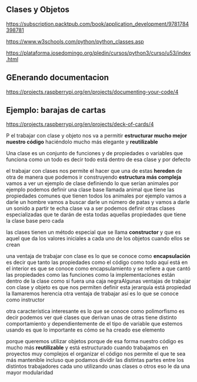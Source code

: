 ## Clases y Objetos


https://subscription.packtpub.com/book/application_development/9781784398781


https://www.w3schools.com/python/python_classes.asp


https://plataforma.josedomingo.org/pledin/cursos/python3/curso/u53/index.html



## GEnerando documentacion

https://projects.raspberrypi.org/en/projects/documenting-your-code/4

## Ejemplo: barajas de cartas

https://projects.raspberrypi.org/en/projects/deck-of-cards/4


P el trabajar con clase y objeto nos va a permitir **estructurar mucho mejor nuestro código** haciéndolo mucho más elegante y **reutilizable** 

Una clase es un conjunto de funciones y de propiedades o variables que funciona como un todo es decir todo está dentro de esa clase y por defecto


el trabajar con clases nos permite el hacer que una de estas **hereden** de otra de manera que podemos ir construyendo **estructura más compleja** vamos a ver un ejemplo de clase definiendo lo que serían animales por ejemplo podemos definir una clase base llamada animal que tiene las propiedades comunes que tienen todos los animales por ejemplo vamos a darle un hombre vamos a buscar darle un número de patas y vamos a darle un sonido a partir te echa clase va a ser podemos definir otras clases especializadas que te darán de esta todas aquellas propiedades que tiene la clase base pero cada


las clases tienen un método especial que se llama **constructor** y que es aquel que da los valores iniciales a cada uno de los objetos cuando ellos se crean


una ventaja de trabajar con clase es lo que se conoce como **encapsulación** es decir que tanto las propiedades como el código como todo aquí está en el interior es que se conoce como encapsulamiento y se refiere a que cantó las propiedades como las funciones como la implementaciones están dentro de la clase como si fuera una caja negraAlgunas ventajas de trabajar con clase y objeto es que nos permiten definir esta jerarquía está propiedad la llamaremos herencia otra ventaja de trabajar así es lo que se conoce como instructor


otra característica interesante es lo que se conoce como polimorfismo es decir podemos ver qué clases que derivan unas de otras tiene distinto comportamiento y dependientemente de el tipo de variable que estemos usando es que lo importante es cómo se ha creado ese elemento


porque queremos utilizar objetos porque de esa forma nuestro código es mucho más  **reutilizable** y está estructurado cuando trabajamos en proyectos muy complejos el organizar el código nos permite el que te sea más mantenible incluso que podamos dividir las distintas partes entre los distintos trabajadores cada uno utilizando unas clases o otros eso le da una mayor modularidad